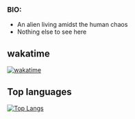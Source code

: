 ### BIO: 
- An alien living amidst the human chaos
- Nothing else to see here 
## wakatime
[![wakatime](https://wakatime.com/badge/user/0e89a35b-c62a-4f82-97e6-be400c89f4f7.svg)](https://wakatime.com/@0e89a35b-c62a-4f82-97e6-be400c89f4f7)

## Top languages
[![Top Langs](https://github-readme-stats.vercel.app/api/top-langs/?username=Unique-chiemerie)](https://github.com/Unique-chiemerie/github-readme-stats)
